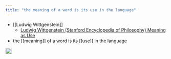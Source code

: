 ```yaml
---
title: "the meaning of a word is its use in the language"
---
```


- [[Ludwig Wittgenstein]]
    - [Ludwig Wittgenstein (Stanford Encyclopedia of Philosophy) Meaning as Use](https://plato.stanford.edu/entries/wittgenstein/#MeanUse)
- the [[meaning]] of a word is its [[use]] in the language
<img src='https://scrapbox.io/api/pages/nishio-en/en/icon' alt='en.icon' height="19.5"/>